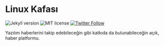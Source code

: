 # Linux Kafası

![Jekyll version](https://img.shields.io/badge/Jekyll-v3.8.4-green.svg)
![MIT license](https://img.shields.io/badge/License-MIT-blue.svg)
[![Twitter Follow](https://img.shields.io/twitter/follow/linuxkafas.svg?style=social&label=Follow)](https://twitter.com/linuxkafas)

Yazılım haberlerini takip edebileceğin gibi katkıda da bulunabileceğin açık, haber platformu.
